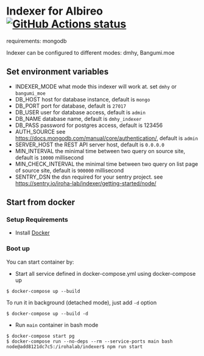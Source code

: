 # Indexer for Albireo [![GitHub Actions status](https://github.com/irohalab/indexer/workflows/lint-and-unit-test/badge.svg)](https://github.com/irohalab/indexer)

requirements: mongodb

Indexer can be configured to different modes: dmhy, Bangumi.moe

## Set environment variables

- INDEXER_MODE what mode this indexer will work at. set `dmhy` or `bangumi_moe`
- DB_HOST host for database instance, default is `mongo`
- DB_PORT port for database, default is `27017`
- DB_USER user for database access, default is `admin`
- DB_NAME database name, default is `dmhy_indexer`
- DB_PASS password for postgres access, default is 123456
- AUTH_SOURCE see https://docs.mongodb.com/manual/core/authentication/, default is `admin`
- SERVER_HOST the REST API server host, default is `0.0.0.0`
- MIN_INTERVAL the minimal time between two query on source site, default is `10000` millisecond
- MIN_CHECK_INTERVAL the minimal time between two query on list page of source site, default is `900000` millisecond
- SENTRY_DSN the dsn required for your sentry project. see https://sentry.io/iroha-lab/indexer/getting-started/node/

## Start from docker

### Setup Requirements

* Install [Docker](https://www.docker.com/community-edition#/download)

### Boot up

You can start container by:

- Start all service defined in docker-compose.yml using docker-compose up

```
$ docker-compose up --build
```
To run it in background (detached mode), just add `-d` option
```
$ docker-compose up --build -d
```

- Run `main` container in bash mode

```
$ docker-compose start pg
$ docker-compose run --no-deps --rm --service-ports main bash
node@add8121dc7c5:/irohalab/indexer$ npm run start
```
